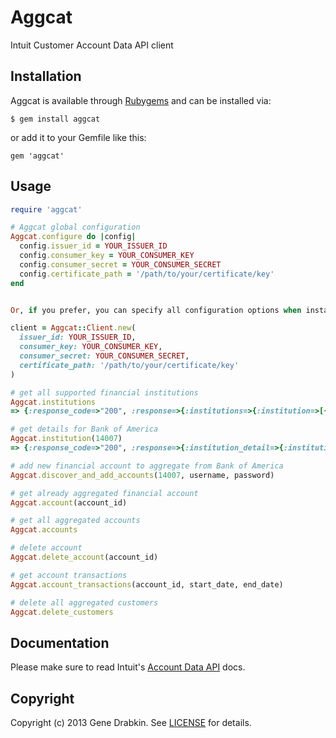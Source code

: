 # Aggcat

  Intuit Customer Account Data API client

## Installation

Aggcat is available through [Rubygems](http://rubygems.org/gems/aggcat) and can be installed via:

```
$ gem install aggcat
```

or add it to your Gemfile like this:

```
gem 'aggcat'
```

## Usage

```ruby
require 'aggcat'

# Aggcat global configuration
Aggcat.configure do |config|
  config.issuer_id = YOUR_ISSUER_ID
  config.consumer_key = YOUR_CONSUMER_KEY
  config.consumer_secret = YOUR_CONSUMER_SECRET
  config.certificate_path = '/path/to/your/certificate/key'
end


Or, if you prefer, you can specify all configuration options when instantiating a Aggcat::Client:

client = Aggcat::Client.new(
  issuer_id: YOUR_ISSUER_ID,
  consumer_key: YOUR_CONSUMER_KEY,
  consumer_secret: YOUR_CONSUMER_SECRET,
  certificate_path: '/path/to/your/certificate/key'
)

# get all supported financial institutions
Aggcat.institutions
=> {:response_code=>"200", :response=>{:institutions=>{:institution=>[{:institution_id=>"8860", :institution_name=>"Carolina Foothills FCU Credit Card", :home_url=>"http://www.cffcu.org/index.html", :phone_number=>"1-864-585-6838", :virtual=>false},

# get details for Bank of America
Aggcat.institution(14007)
=> {:response_code=>"200", :response=>{:institution_detail=>{:institution_id=>"14007", :institution_name=>"Bank of America", :home_url=>"https://www.bankofamerica.com/", :phone_number=>"1-800-792-0808", :address=>{:address1=>"307 S. MAIN", :city=>"Charlotte", :state=>"NC", :postal_code=>"28255", :country=>"USA"}, :email_address=>"https://www.bankofamerica.com/contact/", :special_text=>"Please enter your Bank of America Online ID and Passcode required for login.", :currency_code=>"USD", :keys=>{:key=>[{:name=>"TAX_AGGR_ENABLED", :val=>"FALSE", :status=>"Active", :display_flag=>false, :display_order=>"20", :mask=>false}, {:name=>"passcode", :status=>"Active", :value_length_max=>"20", :display_flag=>true, :display_order=>"2", :mask=>true, :description=>"Passcode"}, {:name=>"onlineID", :status=>"Active", :value_length_max=>"32", :display_flag=>true, :display_order=>"1", :mask=>false, :description=>"Online ID"}]}}}}

# add new financial account to aggregate from Bank of America
Aggcat.discover_and_add_accounts(14007, username, password)

# get already aggregated financial account
Aggcat.account(account_id)

# get all aggregated accounts
Aggcat.accounts

# delete account
Aggcat.delete_account(account_id)

# get account transactions
Aggcat.account_transactions(account_id, start_date, end_date)

# delete all aggregated customers
Aggcat.delete_customers

```

## Documentation

Please make sure to read Intuit's [Account Data API](http://docs.developer.intuit.com/0020_Aggregation_Categorization_Apps/AggCat_API/0020_API_Documentation) docs.

## Copyright
Copyright (c) 2013 Gene Drabkin.
See [LICENSE][] for details.

[license]: LICENSE.md
